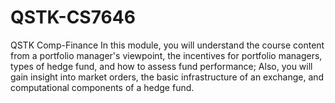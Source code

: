 # QSTK-CS7646
QSTK Comp-Finance 
In this module, you will understand the course content from a portfolio manager's viewpoint, the incentives for portfolio managers, types of hedge fund, and how to assess fund performance; Also, you will gain insight into market orders, the basic infrastructure of an exchange, and computational components of a hedge fund. 
